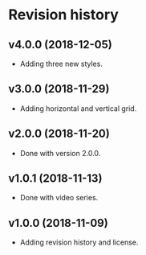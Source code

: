 Revision history
===================


v4.0.0 (2018-12-05)
------------------------

* Adding three new styles.


v3.0.0 (2018-11-29)
------------------------

* Adding horizontal and vertical grid.


v2.0.0 (2018-11-20)
---------------------

* Done with version 2.0.0.


v1.0.1 (2018-11-13)
---------------------

* Done with video series.


v1.0.0 (2018-11-09)
---------------------

* Adding revision history and license.
